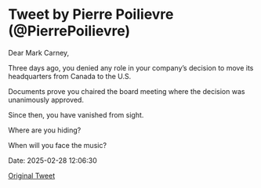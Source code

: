 # Tweet by Pierre Poilievre (@PierrePoilievre)

Dear Mark Carney, 

Three days ago, you denied any role in your company’s decision to move its headquarters from Canada to the U.S.

Documents prove you chaired the board meeting where the decision was unanimously approved.

Since then, you have vanished from sight.

Where are you hiding? 

When will you face the music?

Date: 2025-02-28 12:06:30

[Original Tweet](https://x.com/PierrePoilievre/status/1895445471209959518)
